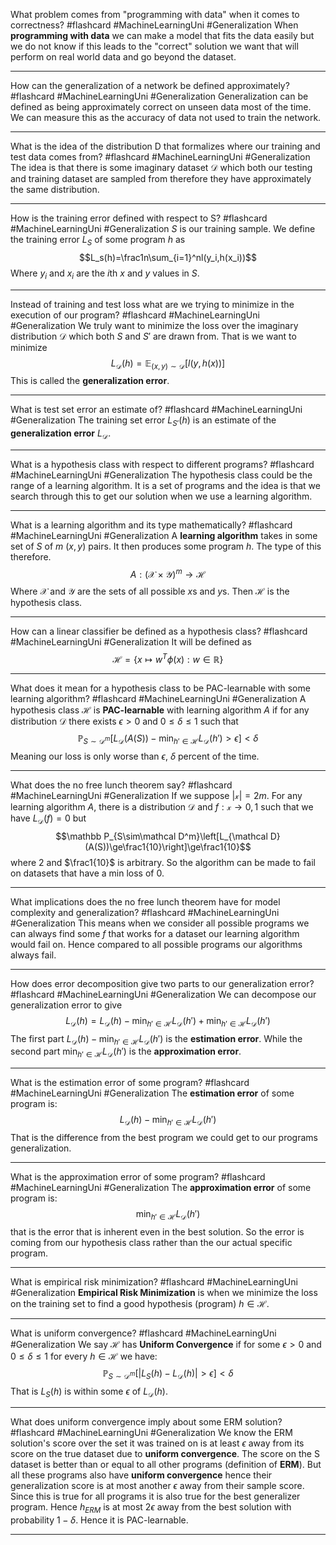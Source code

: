 What problem comes from "programming with data" when it comes to correctness? #flashcard #MachineLearningUni #Generalization
	When **programming with data** we can make a model that fits the data easily but we do not know if this leads to the "correct" solution we want that will perform on real world data and go beyond the dataset.

---
How can the generalization of a network be defined approximately? #flashcard #MachineLearningUni #Generalization 
	Generalization can be defined as being approximately correct on unseen data most of the time. We can measure this as the accuracy of data not used to train the network.

---
What is the idea of the distribution D that formalizes where our training and test data comes from? #flashcard #MachineLearningUni #Generalization 
	The idea is that there is some imaginary dataset $\mathcal D$ which both our testing and training dataset are sampled from therefore they have approximately the same distribution. 

---
How is the training error defined with respect to S? #flashcard #MachineLearningUni #Generalization
	$S$ is our training sample. We define the training error $L_S$ of some program $h$ as $$L_s(h)=\frac1n\sum_{i=1}^nl(y_i,h(x_i))$$Where $y_i$ and $x_i$ are the $i$th $x$ and $y$ values in $S$.

---
Instead of training and test loss what are we trying to minimize in the execution of our program? #flashcard #MachineLearningUni #Generalization 
	We truly want to minimize the loss over the imaginary distribution $\mathcal D$ which both $S$ and $S'$ are drawn from. That is we want to minimize $$L_{\mathcal D}(h)=\mathbb E_{(x, y)\sim\mathcal D}[l(y, h(x))]$$This is called the **generalization error**.

---
What is test set error an estimate of? #flashcard #MachineLearningUni #Generalization 
	The training set error $L_{S'}(h)$ is an estimate of the **generalization error** $L_{\mathcal D}$.

---
What is a hypothesis class with respect to different programs? #flashcard #MachineLearningUni #Generalization 
	The hypothesis class could be the range of a learning algorithm. It is a set of programs and the idea is that we search through this to get our solution when we use a learning algorithm.

---
What is a learning algorithm and its type mathematically? #flashcard #MachineLearningUni #Generalization 
	A **learning algorithm** takes in some set of $S$ of $m$ $(x,y)$ pairs. It then produces some program $h$. The type of this therefore. $$A:(\mathcal X\times\mathcal Y )^m\to\mathcal H$$Where $\mathcal X$ and $\mathcal Y$ are the sets of all possible $x$s and $y$s. Then $\mathcal H$ is the hypothesis class.

---
How can a linear classifier be defined as a hypothesis class? #flashcard #MachineLearningUni #Generalization 
	It will be defined as $$\mathcal H=\{x\mapsto w^T\phi(x):w\in\mathbb R\}$$

---
What does it mean for a hypothesis class to be PAC-learnable with some learning algorithm? #flashcard #MachineLearningUni #Generalization 
	A hypothesis class $\mathcal H$ is **PAC-learnable** with learning algorithm $A$ if for any distribution $\mathcal D$ there exists $\epsilon>0$ and $0\le\delta\le1$ such that $$\mathbb P_{S\sim\mathcal D^m}\left[L_{\mathcal D}(A(S))-\min_{h'\in\mathcal H}L_{\mathcal D}(h')>\epsilon\right]<\delta$$Meaning our loss is only worse than $\epsilon$, $\delta$ percent of the time.

---
What does the no free lunch theorem say? #flashcard #MachineLearningUni #Generalization 
	If we suppose $|\mathcal x|=2m$. For any learning algorithm $A$, there is a distribution $\mathcal D$ and $f:\mathcal x\to0,1$ such that we have $L_{\mathcal D}(f)=0$ but $$\mathbb P_{S\sim\mathcal D^m}\left[L_{\mathcal D}(A(S))\ge\frac1{10}\right]\ge\frac1{10}$$where $2$ and $\frac1{10}$ is arbitrary. So the algorithm can be made to fail on datasets that have a min loss of $0$.

---
What implications does the no free lunch theorem have for model complexity and generalization? #flashcard #MachineLearningUni #Generalization 
	This means when we consider all possible programs we can always find some $f$ that works for a dataset our learning algorithm would fail on. Hence compared to all possible programs our algorithms always fail.

---
How does error decomposition give two parts to our generalization error? #flashcard #MachineLearningUni #Generalization 
	We can decompose our generalization error to give $$L_{\mathcal D}(h)=L_{\mathcal D}(h)-\min_{h'\in\mathcal H}L_{\mathcal D}(h')+\min_{h'\in\mathcal H}L_{\mathcal D}(h')$$The first part $L_{\mathcal D}(h)-\min_{h'\in\mathcal H}L_{\mathcal D}(h')$ is the **estimation error**. While the second part $\min_{h'\in\mathcal H}L_{\mathcal D}(h')$ is the **approximation error**.

---
What is the estimation error of some program? #flashcard #MachineLearningUni #Generalization 
	The **estimation error** of some program is: $$L_{\mathcal D}(h)-\min_{h'\in\mathcal H}L_{\mathcal D}(h')$$ That is the difference from the best program we could get to our programs generalization.

---
What is the approximation error of some program? #flashcard #MachineLearningUni #Generalization 
	The **approximation error** of some program is: $$\min_{h'\in\mathcal H}L_{\mathcal D}(h')$$that is the error that is inherent even in the best solution. So the error is coming from our hypothesis class rather than the our actual specific program.

---
What is empirical risk minimization? #flashcard #MachineLearningUni #Generalization 
	**Empirical Risk Minimization** is when we minimize the loss on the training set to find a good hypothesis (program) $h\in\mathcal H$.

---
What is uniform convergence? #flashcard #MachineLearningUni #Generalization 
	We say $\mathcal H$ has **Uniform Convergence**  if for some $\epsilon>0$ and $0\le\delta\le1$ for every $h\in\mathcal H$ we have: $$\mathbb P_{S\sim\mathcal D^m}\left[|L_S(h)-L_{\mathcal D}(h)|>\epsilon\right]<\delta$$That is $L_S(h)$ is within some $\epsilon$ of $L_{\mathcal D}(h)$.

---
What does uniform convergence imply about some ERM solution? #flashcard #MachineLearningUni #Generalization 
	We know the ERM solution's score over the set it was trained on is at least $\epsilon$ away from its score on the true dataset due to **uniform convergence**. The score on the S dataset is better than or equal to all other programs (definition of **ERM**). But all these programs also have **uniform convergence** hence their generalization score is at most another $\epsilon$ away from their sample score. Since this is true for all programs it is also true for the best generalizer program. Hence $h_{ERM}$ is at most $2\epsilon$ away from the best solution with probability $1-\delta$. Hence it is PAC-learnable.

---
